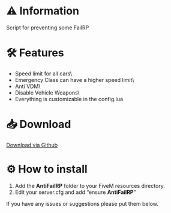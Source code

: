 # :warning: Information
Script for preventing some FailRP

# :hammer_and_wrench: Features
- Speed limit for all cars\
- Emergency Class can have a higher speed limit\
- Anti VDM\
- Disable Vehicle Weapons\
- Everything is customizable in the config.lua

# :inbox_tray: Download
[Download via Github](https://github.com/Swqppingg/AntiFailRP)

# :gear: How to install
1. Add the **AntiFailRP** folder to your FiveM resources directory.
2. Edit your server.cfg and add “ensure **AntiFailRP**”



If you have any issues or suggestions please put them below.
